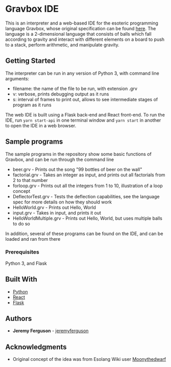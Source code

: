 # Gravbox IDE

This is an interpreter and a web-based IDE for the esoteric programming language Gravbox, whose original specification can be found [here](https://esolangs.org/wiki/Gravbox).  The language is a 2-dimensional language that consists of balls which fall according to gravity and interact with different elements on a board to push to a stack, perform arithmetic, and manipulate gravity.

## Getting Started

The interpreter can be run in any version of Python 3, with command line arguments:
- filename: the name of the file to be run, with extension .grv
- v: verbose, prints debugging output as it runs
- s: interval of frames to print out, allows to see intermediate stages of program as it runs

The web IDE is built using a Flask back-end and React front-end.  To run the IDE, run `yarn start-api` in one terminal window and `yarn start` in another to open the IDE in a web browser.

## Sample programs
The sample programs in the repository show some basic functions of Gravbox, and can be run through the command line
- beer.grv - Prints out the song "99 bottles of beer on the wall"
- factorial.grv - Takes an integer as input, and prints out all factorials from 2 to that number
- forloop.grv - Prints out all the integers from 1 to 10, illustration of a loop concept
- DeflectorTest.grv - Tests the deflection capabilities, see the language spec for more details on how they should work
- HelloWorld.grv - Prints out Hello, World
- input.grv - Takes in input, and prints it out
- HelloWorldMultiple.grv - Prints out Hello, World, but uses multiple balls to do so

In addition, several of these programs can be found on the IDE, and can be loaded and ran from there 
 
### Prerequisites
Python 3, and Flask

## Built With

* [Python](https://www.python.org/) 
* [React](https://reactjs.org/)
* [Flask](https://flask.palletsprojects.com/en/1.1.x/)

## Authors

* **Jeremy Ferguson** - [jeremyferguson](https://github.com/jeremyferguson)

## Acknowledgments

* Original concept of the idea was from Esolang Wiki user [Moonythedwarf](https://en.wikipedia.org/wiki/User:Moonythedwarf)

